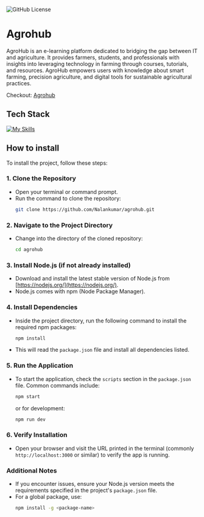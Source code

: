 ![GitHub License](https://img.shields.io/github/license/Nalankumar/agrohub)

# Agrohub
  AgroHub is an e-learning platform dedicated to bridging the gap between IT and agriculture. It provides farmers, students, and professionals with insights into leveraging technology in farming through courses, tutorials, and resources. AgroHub empowers users with knowledge about smart farming, precision agriculture, and digital tools for sustainable agricultural practices.
  
Checkout: [Agrohub](https://agrohub100.netlify.app/)

## Tech Stack
[![My Skills](https://skillicons.dev/icons?i=react,tailwind)](https://skillicons.dev)

## **How to install**
To install the project, follow these steps:

### 1. **Clone the Repository**
   - Open your terminal or command prompt.
   - Run the command to clone the repository:
     ```bash
     git clone https://github.com/Nalankumar/agrohub.git
     ```

### 2. **Navigate to the Project Directory**
   - Change into the directory of the cloned repository:
     ```bash
     cd agrohub
     ```

### 3. **Install Node.js (if not already installed)**
   - Download and install the latest stable version of Node.js from [https://nodejs.org/](https://nodejs.org/).
   - Node.js comes with npm (Node Package Manager).

### 4. **Install Dependencies**
   - Inside the project directory, run the following command to install the required npm packages:
     ```bash
     npm install
     ```
   - This will read the `package.json` file and install all dependencies listed.

### 5. **Run the Application**
   - To start the application, check the `scripts` section in the `package.json` file. Common commands include:
     ```bash
     npm start
     ```
     or for development:
     ```bash
     npm run dev
     ```

### 6. **Verify Installation**
   - Open your browser and visit the URL printed in the terminal (commonly `http://localhost:3000` or similar) to verify the app is running.

### Additional Notes
- If you encounter issues, ensure your Node.js version meets the requirements specified in the project's `package.json` file.
- For a global package, use:
  ```bash
  npm install -g <package-name>
  ``` 
